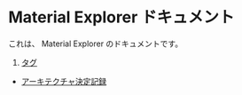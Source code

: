 # Material Explorer ドキュメント

これは、 Material Explorer のドキュメントです。

1. [タグ](tag.md)

- [アーキテクチャ決定記録](adr)
